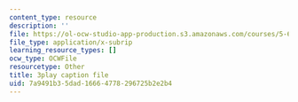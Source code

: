 ```yaml
---
content_type: resource
description: ''
file: https://ol-ocw-studio-app-production.s3.amazonaws.com/courses/5-61-physical-chemistry-fall-2017/7a9491b35dad16664778296725b2e2b4_3126562.srt
file_type: application/x-subrip
learning_resource_types: []
ocw_type: OCWFile
resourcetype: Other
title: 3play caption file
uid: 7a9491b3-5dad-1666-4778-296725b2e2b4
---
```

